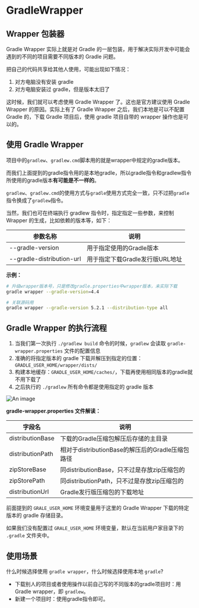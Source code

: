 # GradleWrapper

## Wrapper 包装器

Gradle Wrapper 实际上就是对 Gradle 的一层包装，用于解决实际开发中可能会遇到的不同的项目需要不同版本的 Gradle 问题。

把自己的代码共享给其他人使用，可能出现如下情况：

1. 对方电脑没有安装 gradle
2. 对方电脑安装过 gradle，但是版本太旧了

这时候，我们就可以考虑使用 Gradle Wrapper 了。这也是官方建议使用 Gradle Wrapper 的原因。实际上有了 Gradle Wrapper 之后，我们本地是可以不配置 Gradle 的，下载 Gradle 项目后，使用 gradle 项目自带的 wrapper 操作也是可以的。

## 使用 Gradle Wrapper

项目中的`gradlew`、`gradlew.cmd`脚本用的就是wrapper中规定的gradle版本。

而我们上面提到的gradle指令用的是本地gradle，所以gradle指令和gradlew指令所使用的gradle版本**有可能是不一样的**。

`gradlew`、`gradlew.cmd`的使用方式与`gradle`使用方式完全一致，只不过把`gradle`指令换成了`gradlew`指令。

当然，我们也可在终端执行 gradlew 指令时，指定指定一些参数，来控制 Wrapper 的生成，比如依赖的版本等，如下：

| 参数名称                  | 说明                            |
| ------------------------- | ------------------------------- |
| --gradle-version          | 用于指定使用的Gradle版本        |
| --gradle-distribution-url | 用于指定下载Gradle发行版URL地址 |

**示例：**

```sh
# 升级wrapper版本号，只是修改gradle.properties中wrapper版本，未实际下载
gradle wrapper --gradle-version=4.4

# 关联源码用
gradle wrapper --gradle-version 5.2.1 --distribution-type all
```

## Gradle Wrapper 的执行流程

1. 当我们第一次执行 `./gradlew build` 命令的时候，`gradlew` 会读取 `gradle-wrapper.properties` 文件的配置信息
2. 准确的将指定版本的 gradle 下载并解压到指定的位置：`GRADLE_USER_HOME/wrapper/dists/`
3. 构建本地缓存：`GRADLE_USER_HOME/caches/`，下载再使用相同版本的gradle就不用下载了
4. 之后执行的 `./gradlew` 所有命令都是使用指定的 gradle 版本

![An image](/img/java/build/gradle/04.png)

**gradle-wrapper.properties 文件解读：**

| 字段名           | 说明                                             |
| ---------------- | ------------------------------------------------ |
| distributionBase | 下载的Gradle压缩包解压后存储的主目录             |
| distributionPath | 相对于distributionBase的解压后的Gradle压缩包路径 |
| zipStoreBase     | 同distributionBase，只不过是存放zip压缩包的      |
| zipStorePath     | 同distributionPath，只不过是存放zip压缩包的      |
| distributionUrl  | Gradle发行版压缩包的下载地址                     |

前面提到的 `GRALE_USER_HOME` 环境变量用于这里的 Gradle Wrapper 下载的特定版本的 gradle 存储目录。

如果我们没有配置过 `GRALE_USER_HOME` 环境变量，默认在当前用户家目录下的 `.gradle` 文件夹中。

## 使用场景

什么时候选择使用 `gradle wrapper`，什么时候选择使用本地 `gradle`?

- 下载别人的项目或者使用操作以前自己写的不同版本的gradle项目时：用Gradle wrapper，即 `gradlew`。
- 新建一个项目时：使用gradle指令即可。
